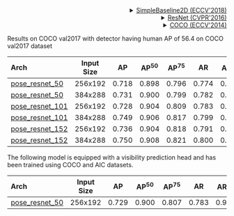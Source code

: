 <!-- [ALGORITHM] -->

<details>
<summary align="right"><a href="http://openaccess.thecvf.com/content_ECCV_2018/html/Bin_Xiao_Simple_Baselines_for_ECCV_2018_paper.html">SimpleBaseline2D (ECCV'2018)</a></summary>

```bibtex
@inproceedings{xiao2018simple,
  title={Simple baselines for human pose estimation and tracking},
  author={Xiao, Bin and Wu, Haiping and Wei, Yichen},
  booktitle={Proceedings of the European conference on computer vision (ECCV)},
  pages={466--481},
  year={2018}
}
```

</details>

<!-- [BACKBONE] -->

<details>
<summary align="right"><a href="http://openaccess.thecvf.com/content_cvpr_2016/html/He_Deep_Residual_Learning_CVPR_2016_paper.html">ResNet (CVPR'2016)</a></summary>

```bibtex
@inproceedings{he2016deep,
  title={Deep residual learning for image recognition},
  author={He, Kaiming and Zhang, Xiangyu and Ren, Shaoqing and Sun, Jian},
  booktitle={Proceedings of the IEEE conference on computer vision and pattern recognition},
  pages={770--778},
  year={2016}
}
```

</details>

<!-- [DATASET] -->

<details>
<summary align="right"><a href="https://link.springer.com/chapter/10.1007/978-3-319-10602-1_48">COCO (ECCV'2014)</a></summary>

```bibtex
@inproceedings{lin2014microsoft,
  title={Microsoft coco: Common objects in context},
  author={Lin, Tsung-Yi and Maire, Michael and Belongie, Serge and Hays, James and Perona, Pietro and Ramanan, Deva and Doll{\'a}r, Piotr and Zitnick, C Lawrence},
  booktitle={European conference on computer vision},
  pages={740--755},
  year={2014},
  organization={Springer}
}
```

</details>

Results on COCO val2017 with detector having human AP of 56.4 on COCO val2017 dataset

| Arch                                          | Input Size |  AP   | AP<sup>50</sup> | AP<sup>75</sup> |  AR   | AR<sup>50</sup> |                     ckpt                      |                      log                      |
| :-------------------------------------------- | :--------: | :---: | :-------------: | :-------------: | :---: | :-------------: | :-------------------------------------------: | :-------------------------------------------: |
| [pose_resnet_50](/configs/body_2d_keypoint/topdown_heatmap/coco/td-hm_res50_8xb64-210e_coco-256x192.py) |  256x192   | 0.718 |      0.898      |      0.796      | 0.774 |      0.934      | [ckpt](https://download.openmmlab.com/mmpose/v1/body_2d_keypoint/topdown_heatmap/coco/td-hm_res50_8xb64-210e_coco-256x192-04af38ce_20220923.pth) | [log](https://download.openmmlab.com/mmpose/v1/body_2d_keypoint/topdown_heatmap/coco/td-hm_res50_8xb64-210e_coco-256x192_20220923.log) |
| [pose_resnet_50](/configs/body_2d_keypoint/topdown_heatmap/coco/td-hm_res50_8xb64-210e_coco-384x288.py) |  384x288   | 0.731 |      0.900      |      0.799      | 0.782 |      0.937      | [ckpt](https://download.openmmlab.com/mmpose/v1/body_2d_keypoint/topdown_heatmap/coco/td-hm_res50_8xb64-210e_coco-384x288-7b8db90e_20220923.pth) | [log](https://download.openmmlab.com/mmpose/v1/body_2d_keypoint/topdown_heatmap/coco/td-hm_res50_8xb64-210e_coco-384x288_20220923.log) |
| [pose_resnet_101](/configs/body_2d_keypoint/topdown_heatmap/coco/td-hm_res101_8xb64-210e_coco-256x192.py) |  256x192   | 0.728 |      0.904      |      0.809      | 0.783 |      0.942      | [ckpt](https://download.openmmlab.com/mmpose/v1/body_2d_keypoint/topdown_heatmap/coco/td-hm_res101_8xb64-210e_coco-256x192-065d3625_20220926.pth) | [log](https://download.openmmlab.com/mmpose/v1/body_2d_keypoint/topdown_heatmap/coco/td-hm_res101_8xb64-210e_coco-256x192_20220926.log) |
| [pose_resnet_101](/configs/body_2d_keypoint/topdown_heatmap/coco/td-hm_res101_8xb32-210e_coco-384x288.py) |  384x288   | 0.749 |      0.906      |      0.817      | 0.799 |      0.941      | [ckpt](https://download.openmmlab.com/mmpose/v1/body_2d_keypoint/topdown_heatmap/coco/td-hm_res101_8xb64-210e_coco-256x192-065d3625_20220926.pth) | [log](https://download.openmmlab.com/mmpose/v1/body_2d_keypoint/topdown_heatmap/coco/td-hm_res101_8xb64-210e_coco-256x192_20220926.log) |
| [pose_resnet_152](/configs/body_2d_keypoint/topdown_heatmap/coco/td-hm_res152_8xb32-210e_coco-256x192.py) |  256x192   | 0.736 |      0.904      |      0.818      | 0.791 |      0.942      | [ckpt](https://download.openmmlab.com/mmpose/v1/body_2d_keypoint/topdown_heatmap/coco/td-hm_res152_8xb32-210e_coco-256x192-0345f330_20220928.pth) | [log](https://download.openmmlab.com/mmpose/v1/body_2d_keypoint/topdown_heatmap/coco/td-hm_res152_8xb32-210e_coco-256x192_20220928.log) |
| [pose_resnet_152](/configs/body_2d_keypoint/topdown_heatmap/coco/td-hm_res152_8xb32-210e_coco-384x288.py) |  384x288   | 0.750 |      0.908      |      0.821      | 0.800 |      0.942      | [ckpt](https://download.openmmlab.com/mmpose/v1/body_2d_keypoint/topdown_heatmap/coco/td-hm_res152_8xb32-210e_coco-384x288-7fbb906f_20220927.pth) | [log](https://download.openmmlab.com/mmpose/v1/body_2d_keypoint/topdown_heatmap/coco/td-hm_res152_8xb32-210e_coco-384x288_20220927.log) |

The following model is equipped with a visibility prediction head and has been trained using COCO and AIC datasets.

| Arch                                          | Input Size |  AP   | AP<sup>50</sup> | AP<sup>75</sup> |  AR   | AR<sup>50</sup> |                     ckpt                      |                      log                      |
| :-------------------------------------------- | :--------: | :---: | :-------------: | :-------------: | :---: | :-------------: | :-------------------------------------------: | :-------------------------------------------: |
| [pose_resnet_50](/configs/body_2d_keypoint/topdown_heatmap/coco/td-hm-vis_res50_8xb64-210e_coco-aic-256x192-merge.py) |  256x192   | 0.729 |      0.900      |      0.807      | 0.783 |      0.938      | [ckpt](https://download.openmmlab.com/mmpose/v1/body_2d_keypoint/topdown_heatmap/coco/td-hm-vis_res50_8xb64-210e_coco-aic-256x192-merge-21815b2c_20230726.pth) | [log](https://download.openmmlab.com/mmpose/v1/body_2d_keypoint/topdown_heatmap/coco/td-hm_res50_8xb64-210e_coco-256x192_20220923.log) |
